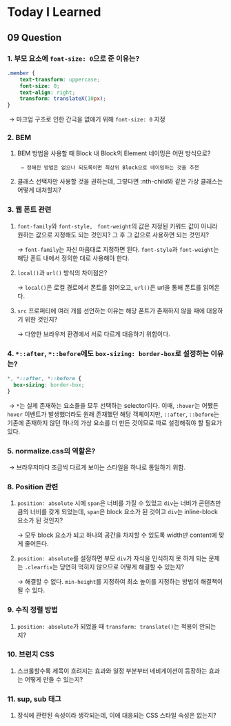 # Today I Learned

## 09 Question

### 1. 부모 요소에 `font-size: 0`으로 준 이유는?

```css
.member {
    text-transform: uppercase;
    font-size: 0;
    text-align: right;
    transform: translateX(10px); 
}
```

​	→ 마크업 구조로 인한 간극을 없애기 위해 `font-size: 0` 지정

### 2. BEM

1. BEM 방법을 사용할 때 Block 내 Block의 Element 네이밍은 어떤 방식으로?

		→ 정해진 방법은 없으나 되도록이면 최상위 Block으로 네이밍하는 것을 추천

2. 클래스 선택자만 사용할 것을 권하는데, 그렇다면 :nth-child와 같은 가상 클래스는 어떻게 대처할지?

### 3. 웹 폰트 관련

1. `font-family`와  `font-style, ` `font-weight`의 값은 지정된 키워드 값이 아니라 원하는 값으로 지정해도 되는 것인지? 그 후 그 값으로 사용하면 되는 것인지?

   → `font-family`는 자신 마음대로 지정하면 된다. `font-style`과 `font-weight`는 해당 폰트 내에서 정의한 대로 사용해야 한다.

2. `local()`과 `url()` 방식의 차이점은?

   → `local()`은 로컬 경로에서 폰트를 읽어오고, `url()`은 url을 통해 폰트를 읽어온다.

3. `src` 프로퍼티에 여러 개를 선언하는 이유는 해당 폰트가 존재하지 않을 때에 대응하기 위한 것인지?

   → 다양한 브라우저 환경에서 서로 다르게 대응하기 위함이다.

### 4. `*::after`, `*::before`에도 `box-sizing: border-box`로 설정하는 이유는?

```css
*, *::after, *::before {
  box-sizing: border-box;
}
```

​	→ `*`는 실제 존재하는 요소들을 모두 선택하는 selector이다. 이때, `:hover`는 어쨌든 `hover` 이벤트가 발생했더라도 원래 존재했던 해당 객체이지만, `::after`, `::before`는 기존에 존재하지 않던 하나의 가상 요소를 더 만든 것이므로 따로 설정해줘야 할 필요가 있다.

### 5. normalize.css의 역할은?

​	→ 브라우저마다 조금씩 다르게 보이는 스타일을 하나로 통일하기 위함.

### 8. Position 관련

1. `position: absolute` 시에 `span`은 너비를 가질 수 있었고 `div`는 너비가 콘텐츠만큼의 너비를 갖게 되었는데, `span`은 block 요소가 된 것이고 `div`는 inline-block 요소가 된 것인지? 

   → 모두 block 요소가 되고 하나의 공간을 차지할 수 있도록 width만 content에 맞게 줄어든다.

2. `position: absolute`를 설정하면 부모 `div`가 자식을 인식하지 못 하게 되는 문제는 `.clearfix`는 당연히 먹히지 않으므로 어떻게 해결할 수 있는지?

   → 해결할 수 없다. `min-height`를 지정하여 최소 높이를 지정하는 방법이 해결책이 될 수 있다.

### 9. 수직 정렬 방법

1. `position: absolute`가 되었을 때 `transform: translate()`는 적용이 안되는지?

### 10. 브런치 CSS

1. 스크롤할수록 제목이 흐려지는 효과와 일정 부분부터 네비게이션이 등장하는 효과는 어떻게 만들 수 있는지?

### 11. sup, sub 태그 

1. 장식에 관련된 속성이라 생각되는데, 이에 대응되는 CSS 스타일 속성은 없는지?

